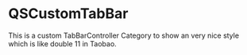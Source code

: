 # QSCustomTabBar
This is a custom TabBarController Category to show an very nice style which is like double 11 in Taobao.
